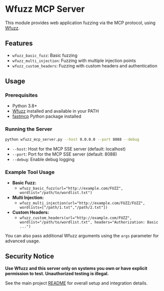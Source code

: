 # Wfuzz MCP Server

This module provides web application fuzzing via the MCP protocol, using [Wfuzz](https://github.com/xmendez/wfuzz).

## Features

- `wfuzz_basic_fuzz`: Basic fuzzing
- `wfuzz_multi_injection`: Fuzzing with multiple injection points
- `wfuzz_custom_headers`: Fuzzing with custom headers and authentication

## Usage

### Prerequisites
- Python 3.8+
- [Wfuzz](https://github.com/xmendez/wfuzz) installed and available in your PATH
- [fastmcp](https://github.com/modelcontext/fastmcp) Python package installed

### Running the Server

```sh
python wfuzz_mcp_server.py --host 0.0.0.0 --port 8088 --debug
```

- `--host`: Host for the MCP SSE server (default: localhost)
- `--port`: Port for the MCP SSE server (default: 8088)
- `--debug`: Enable debug logging

### Example Tool Usage

- **Basic Fuzz:**
  - `wfuzz_basic_fuzz(url="http://example.com/FUZZ", wordlist="/path/to/wordlist.txt")`
- **Multi Injection:**
  - `wfuzz_multi_injection(url="http://example.com/FUZZ/FUZZ", wordlists=["/path/1.txt","/path/2.txt"])`
- **Custom Headers:**
  - `wfuzz_custom_headers(url="http://example.com/FUZZ", wordlist="/path/to/wordlist.txt", headers="Authorization: Basic ...")`

You can also pass additional Wfuzz arguments using the `args` parameter for advanced usage.

## Security Notice

**Use Wfuzz and this server only on systems you own or have explicit permission to test. Unauthorized testing is illegal.**

See the main project [README](../../../README.md) for overall setup and integration details.
